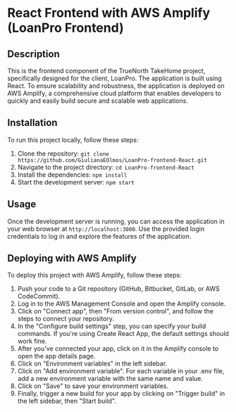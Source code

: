 # React Frontend with AWS Amplify (LoanPro Frontend)

## Description

This is the frontend component of the TrueNorth TakeHome project, specifically designed for the client, LoanPro. The application is built using React. To ensure scalability and robustness, the application is deployed on AWS Amplify, a comprehensive cloud platform that enables developers to quickly and easily build secure and scalable web applications.

## Installation

To run this project locally, follow these steps:

1. Clone the repository: `git clone https://github.com/GiulianaEOlmos/LoanPro-frontend-React.git`
2. Navigate to the project directory: `cd LoanPro-frontend-React`
3. Install the dependencies: `npm install`
4. Start the development server: `npm start`

## Usage

Once the development server is running, you can access the application in your web browser at `http://localhost:3000`. Use the provided login credentials to log in and explore the features of the application.

## Deploying with AWS Amplify

To deploy this project with AWS Amplify, follow these steps:

1. Push your code to a Git repository (GitHub, Bitbucket, GitLab, or AWS CodeCommit).
2. Log in to the AWS Management Console and open the Amplify console.
3. Click on "Connect app", then "From version control", and follow the steps to connect your repository.
4. In the "Configure build settings" step, you can specify your build commands. If you're using Create React App, the default settings should work fine.
5. After you've connected your app, click on it in the Amplify console to open the app details page.
6. Click on "Environment variables" in the left sidebar.
7. Click on "Add environment variable". For each variable in your .env file, add a new environment variable with the same name and value.
8. Click on "Save" to save your environment variables.
9. Finally, trigger a new build for your app by clicking on "Trigger build" in the left sidebar, then "Start build".
